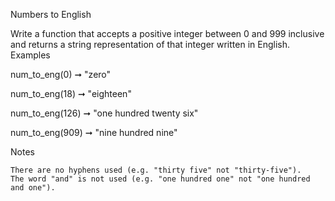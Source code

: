 Numbers to English

Write a function that accepts a positive integer between 0 and 999 inclusive and returns a string representation of that integer written in English.
Examples

num_to_eng(0) ➞ "zero"

num_to_eng(18) ➞ "eighteen"

num_to_eng(126) ➞ "one hundred twenty six"

num_to_eng(909) ➞ "nine hundred nine"

Notes

    There are no hyphens used (e.g. "thirty five" not "thirty-five").
    The word "and" is not used (e.g. "one hundred one" not "one hundred and one").